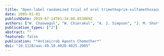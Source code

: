 ```yaml
---
title: "Open-label randomized trial of oral trimethoprim-sulfamethoxazole, doxycycline, and chloramphenicol compared with trimethoprim-sulfamethoxazole and doxycycline for maintenance therapy of melioidosis"
date: 2005-01-01
publishDate: 2019-07-14T01:34:06.853869Z
authors: ["W. Chaowagul", "W. Chierakul", "A. J. Simpson", "J. M. Short", "K. Stepniewska", "B. Maharjan", "A. Rajchanuvong", "D. Busarawong", "D. Limmathurotsakul", "A. C. Cheng", "V. Wuthiekanun", "P. N. Newton", "N. J. White", "N. P. Day", "S. J. Peacock"]
publication_types: ["2"]
abstract: ""
featured: false
publication: "*Antimicrob Agents Chemother*"
doi: "10.1128/aac.49.10.4020-4025.2005"
---
```


